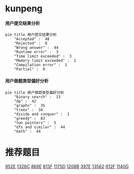 # kunpeng

<!-- tabs:start -->



#### **用户提交结果分析**

```mermaid
pie title 用户提交结果分析
    "Accepted" :  48
    "Rejected" :  0
    "Wrong answer" :  44
    "Runtime error" :  3
    "Time limit exceeded" :  3
    "Memory limit exceeded" :  1
    "Compilation error" :  1
    "Partial" :  0
```

#### **用户做题类型偏好分析**

```mermaid
pie title 用户做题类型偏好分析
    "binary search" :  13
    "dp" :  42
    "graphs" :  35
    "trees" :  34
    "divide and conquer" :  1
    "greedy" :  83
    "two pointers" :  5
    "dfs and similar" :  44
    "math" :  44
```



<!-- tabs:end -->
# 推荐题目
[952E](https://codeforces.com/contest/952/problem/E)
[1326C](https://codeforces.com/contest/1326/problem/C)
[869E](https://codeforces.com/contest/869/problem/E)
[813F](https://codeforces.com/contest/813/problem/F)
[1175D](https://codeforces.com/contest/1175/problem/D)
[1208B](https://codeforces.com/contest/1208/problem/B)
[397E](https://codeforces.com/contest/397/problem/E)
[13562](https://codeforces.com/contest/1356/problem/2)
[612F](https://codeforces.com/contest/612/problem/F)
[1140G](https://codeforces.com/contest/1140/problem/G)
